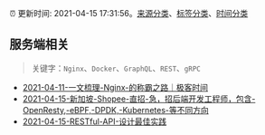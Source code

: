 :alarm_clock: 更新时间: 2021-04-15 17:31:56。[来源分类](../README.md)、[标签分类](../TAGS.md)、[时间分类](../TIMELINE.md)

## 服务端相关


> 关键字：`Nginx`、`Docker`、`GraphQL`、`REST`、`gRPC`



- [2021-04-11-一文梳理-Nginx-的称霸之路｜极客时间](https://www.ershicimi.com/p/82e715bc90804a07c1a6545bb51eae3a) 
- [2021-04-15-新加坡-Shopee-直招-急，招后端开发工程师，包含-OpenResty,-eBPF,-DPDK,-Kubernetes-等不同方向](https://www.v2ex.com/t/770957) 
- [2021-04-15-RESTful-API-设计最佳实践](https://toutiao.io/k/4zqz7k1) 